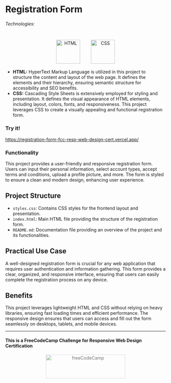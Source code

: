 # Registration Form

###### Technologies:
<p align="center">
<img src="https://img.icons8.com/color/75/000000/html-5.png" width="75" height="75" alt="HTML" style="margin: 10px 15px 0 15px;" />
<img src="https://img.icons8.com/color/75/000000/css3.png" width="75" height="75" alt="CSS" style="margin: 10px 15px 0 15px;" />
</p>

- **HTML:** HyperText Markup Language is utilized in this project to structure the content and layout of the web page. It defines the elements and their hierarchy, ensuring semantic structure for accessibility and SEO benefits.
- **CSS:** Cascading Style Sheets is extensively employed for styling and presentation. It defines the visual appearance of HTML elements, including layout, colors, fonts, and responsiveness. This project leverages CSS to create a visually appealing and functional registration form.

### Try it!
https://registration-form-fcc-resp-web-design-cert.vercel.app/

### Functionality

This project provides a user-friendly and responsive registration form. Users can input their personal information, select account types, accept terms and conditions, upload a profile picture, and more. The form is styled to ensure a clean and modern design, enhancing user experience.

## Project Structure

- `styles.css`: Contains CSS styles for the frontend layout and presentation.
- `index.html`: Main HTML file providing the structure of the registration form.
- `README.md`: Documentation file providing an overview of the project and its functionalities.

## Practical Use Case

A well-designed registration form is crucial for any web application that requires user authentication and information gathering. This form provides a clear, organized, and responsive interface, ensuring that users can easily complete the registration process on any device.

## Benefits

This project leverages lightweight HTML and CSS without relying on heavy libraries, ensuring fast loading times and efficient performance. The responsive design ensures that users can access and fill out the form seamlessly on desktops, tablets, and mobile devices.

---
#### This is a FreeCodeCamp Challenge for Responsive Web Design Certification
<p align="center">
<img src="https://cdn.freecodecamp.org/platform/universal/fcc_primary.svg" width="250" height="75" alt="freeCodeCamp" style="margin: 0 15px; opacity: 0.6" />
</p>